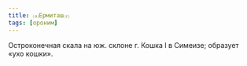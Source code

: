 ```yaml
---
title: ⒜Ермиташ⒵
tags: [ороним]
---
```


Остроконечная скала на юж. склоне г. Кошка I в Симеизе; образует «ухо кошки».
